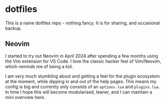 # dotfiles

This is a naive dotfiles repo - nothing fancy. It is for sharing, and occasional backup.

## Neovim

I started to try out Neovim in April 2024 after spending a few months using the Vim extension for VS Code. I love the classic hacker feel of Vim/Neovim, which reminds me of being a kid.

I am very much stumbling about and getting a feel for the plugin ecosystem at the moment, while dipping in and out of the help pages. This means my config is big and currently only consists of an `options.lua` and `plugins.lua`. In time I hope this will become modularised, leaner, and I can maintain a mini overview here.
